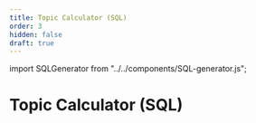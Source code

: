 ```yaml
---
title: Topic Calculator (SQL)
order: 3
hidden: false
draft: true
---
```



import SQLGenerator from "../../components/SQL-generator.js";

# Topic Calculator (SQL)

<p>

   <SQLGenerator />

</p>